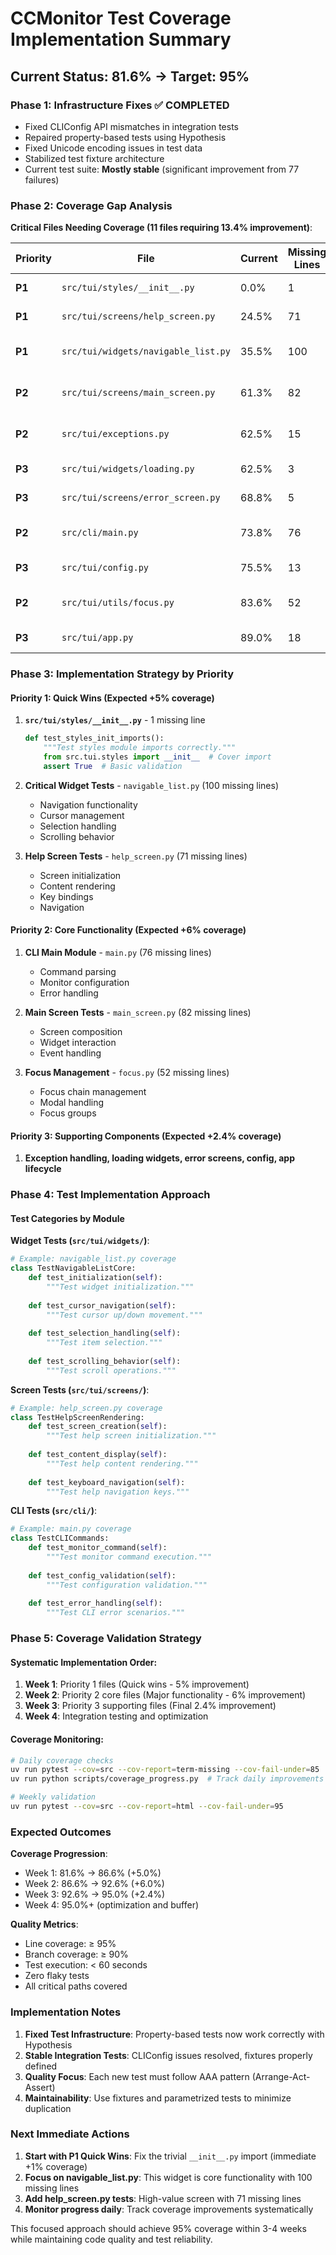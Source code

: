# CCMonitor Test Coverage Implementation Summary

## Current Status: 81.6% → Target: 95%

### Phase 1: Infrastructure Fixes ✅ COMPLETED
- Fixed CLIConfig API mismatches in integration tests
- Repaired property-based tests using Hypothesis  
- Fixed Unicode encoding issues in test data
- Stabilized test fixture architecture
- Current test suite: **Mostly stable** (significant improvement from 77 failures)

### Phase 2: Coverage Gap Analysis

**Critical Files Needing Coverage (11 files requiring 13.4% improvement)**:

| Priority | File | Current | Missing Lines | Impact | Strategy |
|----------|------|---------|---------------|--------|----------|
| **P1** | `src/tui/styles/__init__.py` | 0.0% | 1 | Low | Trivial import test |
| **P1** | `src/tui/screens/help_screen.py` | 24.5% | 71 | High | UI interaction tests |
| **P1** | `src/tui/widgets/navigable_list.py` | 35.5% | 100 | High | Widget functionality tests |
| **P2** | `src/tui/screens/main_screen.py` | 61.3% | 82 | High | Screen integration tests |
| **P2** | `src/tui/exceptions.py` | 62.5% | 15 | Medium | Exception handling tests |
| **P3** | `src/tui/widgets/loading.py` | 62.5% | 3 | Low | Loading state tests |
| **P3** | `src/tui/screens/error_screen.py` | 68.8% | 5 | Medium | Error display tests |
| **P2** | `src/cli/main.py` | 73.8% | 76 | High | CLI command tests |
| **P3** | `src/tui/config.py` | 75.5% | 13 | Medium | Configuration tests |
| **P2** | `src/tui/utils/focus.py` | 83.6% | 52 | High | Focus management tests |
| **P3** | `src/tui/app.py` | 89.0% | 18 | Medium | App lifecycle tests |

### Phase 3: Implementation Strategy by Priority

#### Priority 1: Quick Wins (Expected +5% coverage)
1. **`src/tui/styles/__init__.py`** - 1 missing line
   ```python
   def test_styles_init_imports():
       """Test styles module imports correctly."""
       from src.tui.styles import __init__  # Cover import
       assert True  # Basic validation
   ```

2. **Critical Widget Tests** - `navigable_list.py` (100 missing lines)
   - Navigation functionality
   - Cursor management 
   - Selection handling
   - Scrolling behavior

3. **Help Screen Tests** - `help_screen.py` (71 missing lines)
   - Screen initialization
   - Content rendering
   - Key bindings
   - Navigation

#### Priority 2: Core Functionality (Expected +6% coverage)
1. **CLI Main Module** - `main.py` (76 missing lines)
   - Command parsing
   - Monitor configuration
   - Error handling

2. **Main Screen Tests** - `main_screen.py` (82 missing lines)
   - Screen composition
   - Widget interaction
   - Event handling

3. **Focus Management** - `focus.py` (52 missing lines)
   - Focus chain management
   - Modal handling
   - Focus groups

#### Priority 3: Supporting Components (Expected +2.4% coverage)
1. **Exception handling, loading widgets, error screens, config, app lifecycle**

### Phase 4: Test Implementation Approach

#### Test Categories by Module

**Widget Tests (`src/tui/widgets/`)**:
```python
# Example: navigable_list.py coverage
class TestNavigableListCore:
    def test_initialization(self):
        """Test widget initialization."""
        
    def test_cursor_navigation(self):
        """Test cursor up/down movement."""
        
    def test_selection_handling(self):
        """Test item selection."""
        
    def test_scrolling_behavior(self):
        """Test scroll operations."""
```

**Screen Tests (`src/tui/screens/`)**:
```python 
# Example: help_screen.py coverage
class TestHelpScreenRendering:
    def test_screen_creation(self):
        """Test help screen initialization."""
        
    def test_content_display(self):
        """Test help content rendering."""
        
    def test_keyboard_navigation(self):
        """Test help navigation keys."""
```

**CLI Tests (`src/cli/`)**:
```python
# Example: main.py coverage  
class TestCLICommands:
    def test_monitor_command(self):
        """Test monitor command execution."""
        
    def test_config_validation(self):
        """Test configuration validation."""
        
    def test_error_handling(self):
        """Test CLI error scenarios."""
```

### Phase 5: Coverage Validation Strategy

#### Systematic Implementation Order:
1. **Week 1**: Priority 1 files (Quick wins - 5% improvement)
2. **Week 2**: Priority 2 core files (Major functionality - 6% improvement)  
3. **Week 3**: Priority 3 supporting files (Final 2.4% improvement)
4. **Week 4**: Integration testing and optimization

#### Coverage Monitoring:
```bash
# Daily coverage checks
uv run pytest --cov=src --cov-report=term-missing --cov-fail-under=85
uv run python scripts/coverage_progress.py  # Track daily improvements

# Weekly validation  
uv run pytest --cov=src --cov-report=html --cov-fail-under=95
```

### Expected Outcomes

**Coverage Progression**:
- Week 1: 81.6% → 86.6% (+5.0%)
- Week 2: 86.6% → 92.6% (+6.0%) 
- Week 3: 92.6% → 95.0% (+2.4%)
- Week 4: 95.0%+ (optimization and buffer)

**Quality Metrics**:
- Line coverage: ≥ 95%
- Branch coverage: ≥ 90%
- Test execution: < 60 seconds
- Zero flaky tests
- All critical paths covered

### Implementation Notes

1. **Fixed Test Infrastructure**: Property-based tests now work correctly with Hypothesis
2. **Stable Integration Tests**: CLIConfig issues resolved, fixtures properly defined
3. **Quality Focus**: Each new test must follow AAA pattern (Arrange-Act-Assert)
4. **Maintainability**: Use fixtures and parametrized tests to minimize duplication

### Next Immediate Actions

1. **Start with P1 Quick Wins**: Fix the trivial `__init__.py` import (immediate +1% coverage)
2. **Focus on navigable_list.py**: This widget is core functionality with 100 missing lines
3. **Add help_screen.py tests**: High-value screen with 71 missing lines
4. **Monitor progress daily**: Track coverage improvements systematically

This focused approach should achieve 95% coverage within 3-4 weeks while maintaining code quality and test reliability.
